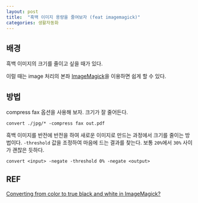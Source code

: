 ```yaml
---
layout: post
title:  "흑백 이미지 용량을 줄여보자 (feat imagemagick)"
categories: 생활자동화
---
```



## 배경

흑백 이미지의 크기를 줄이고 싶을 때가 있다. 

이럴 때는 image 처리의 본좌 [ImageMagick](https://www.imagemagick.org/script/index.php)을 이용하면 쉽게 할 수 있다. 

## 방법

compress fax 옵션을 사용해 보자. 크기가 잘 줄어든다. 

```
convert ./jpg/* -compress fax out.pdf    
```

흑백 이미지를 반전에 반전을 하여 새로운 이미지로 만드는 과정에서 크기를 줄이는 방법이다. `-threshold` 값을 조정하여 마음에 드는 결과를 찾는다. 보통 `20%`에서 `30%` 사이가 괜찮은 듯하다. 

```
convert <input> -negate -threshold 0% -negate <output>
```

## REF

[Converting from color to true black and white in ImageMagick?](http://superuser.com/questions/893476/converting-from-color-to-true-black-and-white-in-imagemagick)
